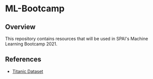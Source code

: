 # ML-Bootcamp
## Overview
This repository contains resources that will be used in SPAI's Machine Learning Bootcamp 2021. 

## References
- [Titanic Dataset](https://data.world/nrippner/titanic-disaster-dataset)
